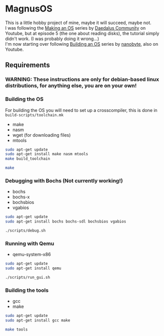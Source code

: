 # MagnusOS
This is a little hobby project of mine, maybe it will succeed, maybe not.<br>
I was following the [Making an OS](https://www.youtube.com/watch?v=MwPjvJ9ulSc&list=PLm3B56ql_akNcvH8vvJRYOc7TbYhRs19M) series by [Daedalus Community](https://www.youtube.com/@DaedalusCommunity) on Youtube, but at episode 5 (the one about reading disks), the tutorial simply didn't work. (I was probably doing it wrong...)<br>
I'm now starting over following [Building an OS](https://www.youtube.com/watch?v=9t-SPC7Tczc&list=PLFjM7v6KGMpiH2G-kT781ByCNC_0pKpPN) series by [nanobyte](https://www.youtube.com/@nanobyte-dev), also on Youtube.

## Requirements
### WARNING: These instructions are only for debian-based linux distributions, for anything else, you are on your own!
### Building the OS
For building the OS you will need to set up a crosscompiler, this is done in `build-scripts/toolchain.mk`
  - make
  - nasm
  - wget (for downloading files)
  - mtools
```sh
sudo apt-get update
sudo apt-get install make nasm mtools
make build_toolchain
```
```sh
make
```
### Debugging with Bochs (Not currently working!)
  - bochs
  - bochs-x
  - bochsbios
  - vgabios
```sh
sudo apt-get update
sudo apt-get install bochs bochs-sdl bochsbios vgabios
```
```sh
./scripts/debug.sh
```
### Running with Qemu
  - qemu-system-x86
```sh
sudo apt-get update
sudo apt-get install qemu
```
```sh
./scripts/run_gui.sh
```
### Building the tools
  - gcc
  - make
```sh
sudo apt-get update
sudo apt-get install gcc make
```
```sh
make tools
```
